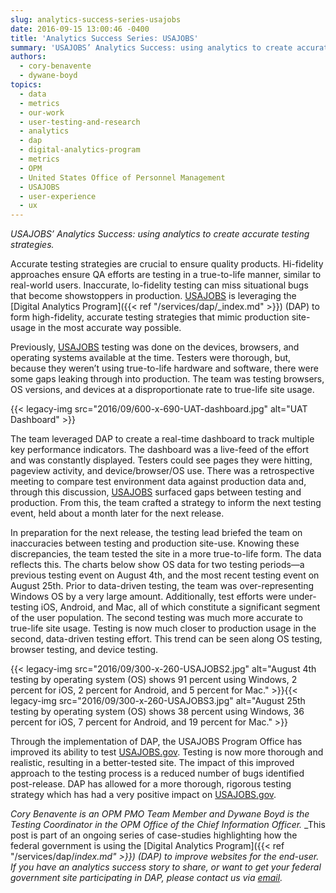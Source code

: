 ```yaml
---
slug: analytics-success-series-usajobs
date: 2016-09-15 13:00:46 -0400
title: 'Analytics Success Series: USAJOBS'
summary: 'USAJOBS’ Analytics Success: using analytics to create accurate testing strategies. Accurate testing strategies are crucial to ensure quality products. Hi-fidelity approaches ensure QA efforts are testing in a true-to-life manner, similar to real-world users. Inaccurate, lo-fidelity testing can miss situational bugs that become showstoppers in production. USAJOBS is leveraging the Digital Analytics Program (DAP) to'
authors:
  - cory-benavente
  - dywane-boyd
topics:
  - data
  - metrics
  - our-work
  - user-testing-and-research
  - analytics
  - dap
  - digital-analytics-program
  - metrics
  - OPM
  - United States Office of Personnel Management
  - USAJOBS
  - user-experience
  - ux
---
```


_USAJOBS’ Analytics Success: using analytics to create accurate testing strategies._

Accurate testing strategies are crucial to ensure quality products. Hi-fidelity approaches ensure QA efforts are testing in a true-to-life manner, similar to real-world users. Inaccurate, lo-fidelity testing can miss situational bugs that become showstoppers in production. <a href="https://www.usajobs.gov/" target="_blank">USAJOBS</a> is leveraging the [Digital Analytics Program]({{< ref "/services/dap/_index.md" >}}) (DAP) to form high-fidelity, accurate testing strategies that mimic production site-usage in the most accurate way possible.

Previously, <a href="https://www.usajobs.gov/" target="_blank">USAJOBS</a> testing was done on the devices, browsers, and operating systems available at the time. Testers were thorough, but, because they weren’t using true-to-life hardware and software, there were some gaps leaking through into production. The team was testing browsers, OS versions, and devices at a disproportionate rate to true-life site usage.

{{< legacy-img src="2016/09/600-x-690-UAT-dashboard.jpg" alt="UAT Dashboard" >}}

The team leveraged DAP to create a real-time dashboard to track multiple key performance indicators. The dashboard was a live-feed of the effort and was constantly displayed. Testers could see pages they were hitting, pageview activity, and device/browser/OS use. There was a retrospective meeting to compare test environment data against production data and, through this discussion, <a href="https://www.usajobs.gov/" target="_blank">USAJOBS</a> surfaced gaps between testing and production. From this, the team crafted a strategy to inform the next testing event, held about a month later for the next release.

In preparation for the next release, the testing lead briefed the team on inaccuracies between testing and production site-use. Knowing these discrepancies, the team tested the site in a more true-to-life form. The data reflects this. The charts below show OS data for two testing periods—a previous testing event on August 4th, and the most recent testing event on August 25th. Prior to data-driven testing, the team was over-representing Windows OS by a very large amount. Additionally, test efforts were under-testing iOS, Android, and Mac, all of which constitute a significant segment of the user population. The second testing was much more accurate to true-life site usage. Testing is now much closer to production usage in the second, data-driven testing effort. This trend can be seen along OS testing, browser testing, and device testing.

{{< legacy-img src="2016/09/300-x-260-USAJOBS2.jpg" alt="August 4th testing by operating system (OS) shows 91 percent using Windows, 2 percent for iOS, 2 percent for Android, and 5 percent for Mac." >}}{{< legacy-img src="2016/09/300-x-260-USAJOBS3.jpg" alt="August 25th testing by operating system (OS) shows 38 percent using Windows, 36 percent for iOS, 7 percent for Android, and 19 percent for Mac." >}}

Through the implementation of DAP, the USAJOBS Program Office has improved its ability to test <a href="https://www.usajobs.gov/" target="_blank">USAJOBS.gov</a>. Testing is now more thorough and realistic, resulting in a better-tested site. The impact of this improved approach to the testing process is a reduced number of bugs identified post-release. DAP has allowed for a more thorough, rigorous testing strategy which has had a very positive impact on <a href="https://www.usajobs.gov/" target="_blank">USAJOBS.gov</a>.

 _Cory Benavente is an OPM PMO Team Member and Dywane Boyd is the Testing Coordinator in the OPM Office of the Chief Information Officer._
_This post is part of an ongoing series of case-studies highlighting how the federal government is using the [Digital Analytics Program]({{< ref "/services/dap/_index.md" >}}) (DAP) to improve websites for the end-user. If you have an analytics success story to share, or want to get your federal government site participating in DAP, please contact us via [email](mailto:dap@support.digitalgov.gov)._
